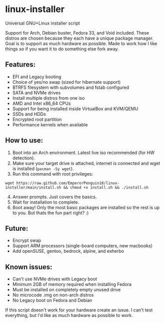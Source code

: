 # linux-installer
Universal GNU+Linux installer script

Support for Arch, Debian buster, Fedora 33, and Void included. These distros are chosen because they each have a unique package manager. Goal is to support as much hardware as possible. Made to work how I like things so if you want it to do something else fork away.

## Features:
- EFI and Legacy booting
- Choice of yes/no swap (sized for hibernate support)
- BTRFS filesystem with subvolumes and fstab configured
- SATA and NVMe drives
- Install multiple distros from one iso
- AMD and Intel x86_64 CPUs
- Support for being installed inside VirtualBox and KVM/QEMU
- SSDs and HDDs
- Encrypted root partition
- Performance kernels when available

## How to use:
1. Boot into an Arch environment. Latest live iso recommended (for HW detection).
2. Make sure your target drive is attached, internet is connected and wget is installed (`pacman -Sy wget`).
3. Run this command with root privileges:
```
wget https://raw.github.com/EmperorPenguin18/linux-installer/main/install.sh && chmod +x install.sh && ./install.sh
```
4. Answer prompts. Just covers the basics.
5. Wait for installation to complete.
6. Boot away! Only the most basic packages are installed so the rest is up to you. But thats the fun part right? :)

## Future:
- Encrypt swap
- Support ARM processors (single-board computers, new macbooks)
- Add openSUSE, gentoo, bedrock, alpine, and exherbo

## Known issues:
- Can't use NVMe drives with Legacy boot
- Minimum 2GB of memory required when installing Fedora
- Must be installed on completely empty unused drive
- No microcode .img on non-arch distros
- No Legacy boot on Fedora and Debian

If this script doesn't work for your hardware create an issue. I can't test everything, but I'd like as much hardware as possible to work.
